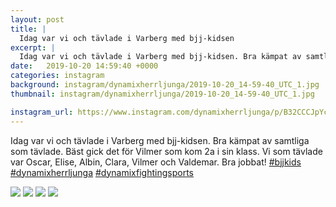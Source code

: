 ```yaml
---
layout: post
title: |
  Idag var vi och tävlade i Varberg med bjj-kidsen
excerpt: |
  Idag var vi och tävlade i Varberg med bjj-kidsen. Bra kämpat av samtliga som tävlade. Bäst gick det för Vilmer som kom 2a i sin klass. Vi som tävlade var Oscar, Elise, Albin, Clara, Vilmer och Valdemar. Bra jobbat!   
date:   2019-10-20 14:59:40 +0000
categories: instagram
background: instagram/dynamixherrljunga/2019-10-20_14-59-40_UTC_1.jpg
thumbnail: instagram/dynamixherrljunga/2019-10-20_14-59-40_UTC_1.jpg

instagram_url: https://www.instagram.com/dynamixherrljunga/p/B32CCCJpYcP
---
```

Idag var vi och tävlade i Varberg med bjj-kidsen. Bra kämpat av samtliga som tävlade. Bäst gick det för Vilmer som kom 2a i sin klass. Vi som tävlade var Oscar, Elise, Albin, Clara, Vilmer och Valdemar. Bra jobbat! [#bjjkids](https://www.instagram.com/explore/tags/bjjkids/) [#dynamixherrljunga](https://www.instagram.com/explore/tags/dynamixherrljunga/) [#dynamixfightingsports](https://www.instagram.com/explore/tags/dynamixfightingsports/)



<img src='{{ site.baseurl }}/instagram/dynamixherrljunga/2019-10-20_14-59-40_UTC_1.jpg' class='img-fluid' />


<img src='{{ site.baseurl }}/instagram/dynamixherrljunga/2019-10-20_14-59-40_UTC_2.jpg' class='img-fluid' />


<img src='{{ site.baseurl }}/instagram/dynamixherrljunga/2019-10-20_14-59-40_UTC_3.jpg' class='img-fluid' />


<img src='{{ site.baseurl }}/instagram/dynamixherrljunga/2019-10-20_14-59-40_UTC_4.jpg' class='img-fluid' />
